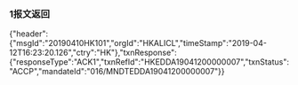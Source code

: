 ### 1报文返回
{"header":{"msgId":"20190410HK101","orgId":"HKALICL","timeStamp":"2019-04-12T16:23:20.126","ctry":"HK"},"txnResponse":{"responseType":"ACK1","txnRefId":"HKEDDA19041200000007","txnStatus":"ACCP","mandateId":"016/MNDTEDDA19041200000007"}}